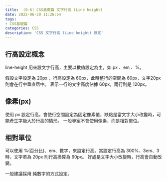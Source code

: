 ```yaml
---
title:  (0-6) CSS基礎篇 文字行高 (Line height)
date: 2022-06-20 11:26:54
tags: 
- CSS基礎篇
categories: CSS
description: 'CSS 文字行高 (Line height) 設定'
---
```


## 行高設定概念

line-height 用來設文字行高，主要以數值設定為主，如 px 、em 、%。

假設文字設定為 20px ，行高設定為 60px，此時整行的空間為 60px，文字20px 則會在行中垂直居中。
表示一行的文字高度佔據 60px，兩行則是 120px。

## 像素(px)

使用 px 設定行高，會使行空間設定為固定像素值，缺點是當文字大小改變時，可能產生字級大於行高的情形。
一般專案不會使用像素，而是相對單位。

## 相對單位

可以使用 %(百分比)、em、數字，來設定行高。當設定行高為 300%、3em、3 時，文字若為 20px 則行高換算為 60px。
好處是文字大小改變時，行高會自動改變。

一般建議採用 純數字的方式設定。







